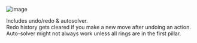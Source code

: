 ![image](https://github.com/user-attachments/assets/22baafd1-455e-48bf-8e17-612b5e93525d)

Includes undo/redo & autosolver. <br>
Redo history gets cleared if you make a new move after undoing an action. <br>
Auto-solver might not always work unless all rings are in the first pillar.

